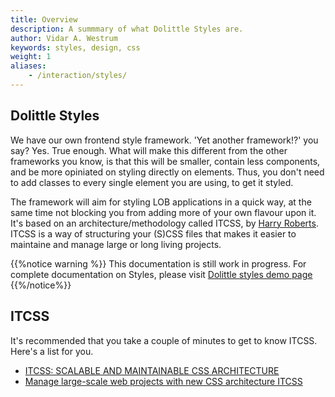 ```yaml
---
title: Overview
description: A summmary of what Dolittle Styles are.
author: Vidar A. Westrum
keywords: styles, design, css
weight: 1
aliases:
    - /interaction/styles/
---
```


## Dolittle Styles

We have our own frontend style framework. 'Yet another framework!?' you say? Yes. True enough. What will make this different from the other frameworks you know, is that this will be smaller, contain less components, and be more opiniated on styling directly on elements. Thus, you don't need to add classes to every single element you are using, to get it styled.

The framework will aim for styling LOB applications in a quick way, at the same time not blocking you from adding more of your own flavour upon it. It's based on an architecture/methodology called ITCSS, by [Harry Roberts](https://csswizardry.com). ITCSS is a way of structuring your (S)CSS files that makes it easier to maintaine and manage large or long living projects.

{{%notice warning %}}
This documentation is still work in progress. For complete documentation on Styles, please visit [Dolittle styles demo page](https://styles.dolittle.io)
{{%/notice%}}

## ITCSS

It's recommended that you take a couple of minutes to get to know ITCSS. Here's a list for you.

- [ITCSS: SCALABLE AND MAINTAINABLE CSS ARCHITECTURE](https://www.xfive.co/blog/itcss-scalable-maintainable-css-architecture/)
- [Manage large-scale web projects with new CSS architecture ITCSS](https://www.creativebloq.com/web-design/manage-large-scale-web-projects-new-css-architecture-itcss-41514731)
